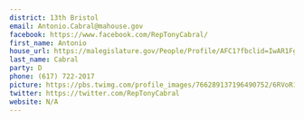 ```yaml
---
district: 13th Bristol
email: Antonio.Cabral@mahouse.gov
facebook: https://www.facebook.com/RepTonyCabral/
first_name: Antonio
house_url: https://malegislature.gov/People/Profile/AFC1?fbclid=IwAR1FgRjNg-Q3tpgHyZyoFTk5faX5OChiGTcQx5dGHgNlO5ALkkuKIqU69l0
last_name: Cabral
party: D
phone: (617) 722-2017
picture: https://pbs.twimg.com/profile_images/766289137196490752/6RVoR1ug_400x400.jpg
twitter: https://twitter.com/RepTonyCabral
website: N/A
---
```

